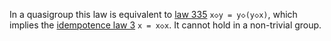 In a quasigroup this law is equivalent to [law 335](https://teorth.github.io/equational_theories/implications/?3) `x◇y = y◇(y◇x)`, which implies the [idempotence law 3](https://teorth.github.io/equational_theories/implications/?3) `x = x◇x`.  It cannot hold in a non-trivial group.
